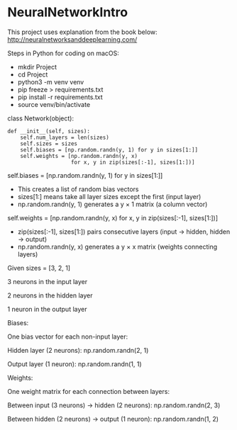 # NeuralNetworkIntro

This project uses explanation from the book below:
http://neuralnetworksanddeeplearning.com/

Steps in Python for coding  on macOS:
- mkdir Project
- cd Project
- python3 -m venv venv
- pip freeze > requirements.txt
- pip install -r requirements.txt
- source venv/bin/activate

class Network(object):

    def __init__(self, sizes):
        self.num_layers = len(sizes)
        self.sizes = sizes
        self.biases = [np.random.randn(y, 1) for y in sizes[1:]]
        self.weights = [np.random.randn(y, x) 
                        for x, y in zip(sizes[:-1], sizes[1:])]

self.biases = [np.random.randn(y, 1) for y in sizes[1:]]
- This creates a list of random bias vectors
- sizes[1:] means take all layer sizes except the first (input layer)
- np.random.randn(y, 1) generates a y × 1 matrix (a column vector)

self.weights = [np.random.randn(y, x) 
                for x, y in zip(sizes[:-1], sizes[1:])]
- zip(sizes[:-1], sizes[1:]) pairs consecutive layers (input → hidden, hidden → output)
- np.random.randn(y, x) generates a y × x matrix (weights connecting layers)

Given sizes = [3, 2, 1]

3 neurons in the input layer

2 neurons in the hidden layer

1 neuron in the output layer

Biases:

One bias vector for each non-input layer:

Hidden layer (2 neurons): np.random.randn(2, 1)

Output layer (1 neuron): np.random.randn(1, 1)

Weights:

One weight matrix for each connection between layers:

Between input (3 neurons) → hidden (2 neurons): np.random.randn(2, 3)

Between hidden (2 neurons) → output (1 neuron): np.random.randn(1, 2)

